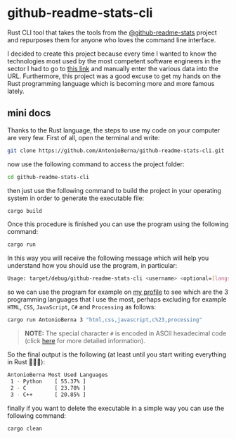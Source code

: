 # github-readme-stats-cli
Rust CLI tool that takes the tools from the [@github-readme-stats](https://github.com/anuraghazra/github-readme-stats) project and repurposes them for anyone who loves the command line interface.

I decided to create this project because every time I wanted to know the technologies most used by the most competent software engineers in the sector I had to go to [this link](https://github-readme-stats.vercel.app/api/top-langs/?username=AntonioBerna) and manually enter the various data into the URL. Furthermore, this project was a good excuse to get my hands on the Rust programming language which is becoming more and more famous lately.

## mini docs
Thanks to the Rust language, the steps to use my code on your computer are very few. First of all, open the terminal and write:

```bash
git clone https://github.com/AntonioBerna/github-readme-stats-cli.git
```

now use the following command to access the project folder:

```bash
cd github-readme-stats-cli
```

then just use the following command to build the project in your operating system in order to generate the executable file:

```bash
cargo build
```

Once this procedure is finished you can use the program using the following command:

```bash
cargo run
```

In this way you will receive the following message which will help you understand how you should use the program, in particular:

```bash
Usage: target/debug/github-readme-stats-cli <username> <optional=[langs_count], [hide]>
```

so we can use the program for example on [my profile](https://github.com/AntonioBerna) to see which are the 3 programming languages ​​that I use the most, perhaps excluding for example `HTML`, `CSS`, `JavaScript`, `C#` and `Processing` as follows:

```bash
cargo run AntonioBerna 3 "html,css,javascript,c%23,processing"
```
> **NOTE:** The special character `#` is encoded in ASCII hexadecimal code (click [here](https://ascii.cl/) for more detailed information).

So the final output is the following (at least until you start writing everything in Rust 🧑🏻‍💻):

```bash
AntonioBerna Most Used Languages
 1 - Python    [ 55.37% ]
 2 - C         [ 23.78% ]
 3 - C++       [ 20.85% ]
```

finally if you want to delete the executable in a simple way you can use the following command:

```bash
cargo clean
```
